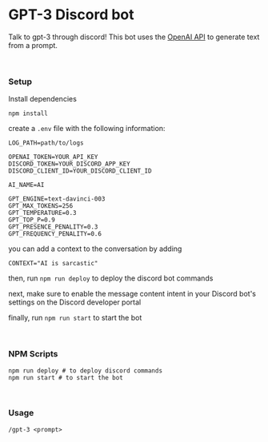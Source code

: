 # GPT-3 Discord bot

Talk to gpt-3 through discord! This bot uses the [OpenAI API](https://openai.com/) to generate text from a prompt.

<br/>

### Setup

Install dependencies

```
npm install
```

create a `.env` file with the following information:

```
LOG_PATH=path/to/logs

OPENAI_TOKEN=YOUR_API_KEY
DISCORD_TOKEN=YOUR_DISCORD_APP_KEY
DISCORD_CLIENT_ID=YOUR_DISCORD_CLIENT_ID

AI_NAME=AI

GPT_ENGINE=text-davinci-003
GPT_MAX_TOKENS=256
GPT_TEMPERATURE=0.3
GPT_TOP_P=0.9
GPT_PRESENCE_PENALITY=0.3
GPT_FREQUENCY_PENALITY=0.6
```

you can add a context to the conversation by adding

```
CONTEXT="AI is sarcastic"
```

then, run `npm run deploy` to deploy the discord bot commands

next, make sure to enable the message content intent in your Discord bot's settings on the Discord developer portal

finally, run `npm run start` to start the bot

<br/>

### NPM Scripts

```
npm run deploy # to deploy discord commands
npm run start # to start the bot
```

<br/>

### Usage

```
/gpt-3 <prompt>
```